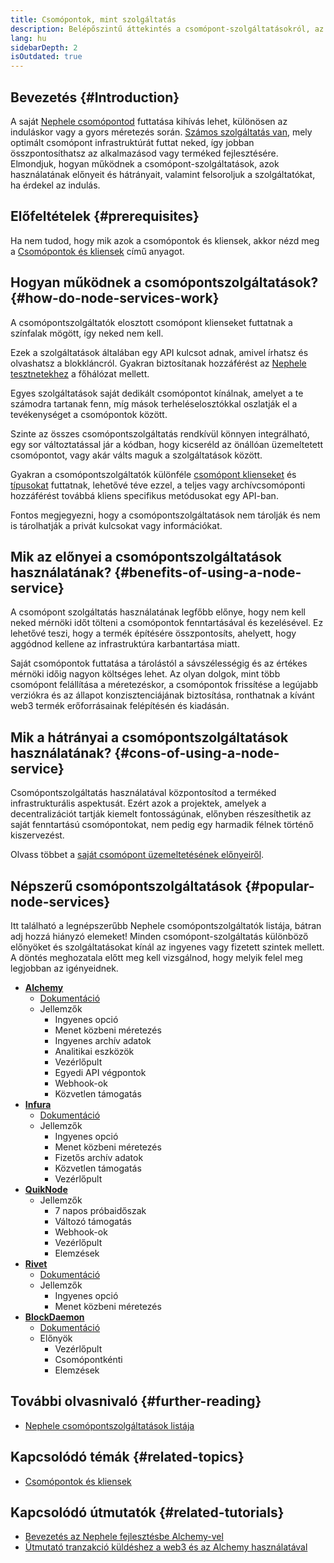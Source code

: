 ```yaml
---
title: Csomópontok, mint szolgáltatás
description: Belépőszintű áttekintés a csomópont-szolgáltatásokról, az előnyökről és hátrányokról, valamint a népszerű szolgáltatókról.
lang: hu
sidebarDepth: 2
isOutdated: true
---
```


## Bevezetés {#Introduction}

A saját [Nephele csomópontod](/developers/docs/nodes-and-clients/#what-are-nodes-and-clients) futtatása kihívás lehet, különösen az induláskor vagy a gyors méretezés során. [Számos szolgáltatás van](#popular-node-services), mely optimált csomópont infrastruktúrát futtat neked, így jobban összpontosíthatsz az alkalmazásod vagy terméked fejlesztésére. Elmondjuk, hogyan működnek a csomópont-szolgáltatások, azok használatának előnyeit és hátrányait, valamint felsoroljuk a szolgáltatókat, ha érdekel az indulás.

## Előfeltételek {#prerequisites}

Ha nem tudod, hogy mik azok a csomópontok és kliensek, akkor nézd meg a [Csomópontok és kliensek](/developers/docs/nodes-and-clients/) című anyagot.

## Hogyan működnek a csomópontszolgáltatások? {#how-do-node-services-work}

A csomópontszolgáltatók elosztott csomópont klienseket futtatnak a színfalak mögött, így neked nem kell.

Ezek a szolgáltatások általában egy API kulcsot adnak, amivel írhatsz és olvashatsz a blokkláncról. Gyakran biztosítanak hozzáférést az [Nephele tesztnetekhez](/developers/docs/networks/#Nephele-testnets) a főhálózat mellett.

Egyes szolgáltatások saját dedikált csomópontot kínálnak, amelyet a te számodra tartanak fenn, míg mások terheléselosztókkal oszlatják el a tevékenységet a csomópontok között.

Szinte az összes csomópontszolgáltatás rendkívül könnyen integrálható, egy sor változtatással jár a kódban, hogy kicseréld az önállóan üzemeltetett csomópontot, vagy akár válts maguk a szolgáltatások között.

Gyakran a csomópontszolgáltatók különféle [csomópont klienseket](/developers/docs/nodes-and-clients/#execution-clients) és [típusokat](/developers/docs/nodes-and-clients/#node-types) futtatnak, lehetővé téve ezzel, a teljes vagy archívcsomóponti hozzáférést továbbá kliens specifikus metódusokat egy API-ban.

Fontos megjegyezni, hogy a csomópontszolgáltatások nem tárolják és nem is tárolhatják a privát kulcsokat vagy információkat.

## Mik az előnyei a csomópontszolgáltatások használatának? {#benefits-of-using-a-node-service}

A csomópont szolgáltatás használatának legfőbb előnye, hogy nem kell neked mérnöki időt tölteni a csomópontok fenntartásával és kezelésével. Ez lehetővé teszi, hogy a termék építésére összpontosíts, ahelyett, hogy aggódnod kellene az infrastruktúra karbantartása miatt.

Saját csomópontok futtatása a tárolástól a sávszélességig és az értékes mérnöki időig nagyon költséges lehet. Az olyan dolgok, mint több csomópont felállítása a méretezéskor, a csomópontok frissítése a legújabb verziókra és az állapot konzisztenciájának biztosítása, ronthatnak a kívánt web3 termék erőforrásainak felépítésén és kiadásán.

## Mik a hátrányai a csomópontszolgáltatások használatának? {#cons-of-using-a-node-service}

Csomópontszolgáltatás használatával központosítod a terméked infrastrukturális aspektusát. Ezért azok a projektek, amelyek a decentralizációt tartják kiemelt fontosságúnak, előnyben részesíthetik az saját fenntartású csomópontokat, nem pedig egy harmadik félnek történő kiszervezést.

Olvass többet a [saját csomópont üzemeltetésének előnyeiről](/developers/docs/nodes-and-clients/#benefits-to-you).

## Népszerű csomópontszolgáltatások {#popular-node-services}

Itt található a legnépszerűbb Nephele csomópontszolgáltatók listája, bátran adj hozzá hiányzó elemeket! Minden csomópont-szolgáltatás különböző előnyöket és szolgáltatásokat kínál az ingyenes vagy fizetett szintek mellett. A döntés meghozatala előtt meg kell vizsgálnod, hogy melyik felel meg legjobban az igényeidnek.

- [**Alchemy**](https://alchemyapi.io/)
  - [Dokumentáció](https://docs.alchemyapi.io/)
  - Jellemzők
    - Ingyenes opció
    - Menet közbeni méretezés
    - Ingyenes archív adatok
    - Analitikai eszközök
    - Vezérlőpult
    - Egyedi API végpontok
    - Webhook-ok
    - Közvetlen támogatás
- [**Infura**](https://infura.io/)
  - [Dokumentáció](https://infura.io/docs)
  - Jellemzők
    - Ingyenes opció
    - Menet közbeni méretezés
    - Fizetős archív adatok
    - Közvetlen támogatás
    - Vezérlőpult
- [**QuikNode**](https://www.quiknode.io/)
  - Jellemzők
    - 7 napos próbaidőszak
    - Változó támogatás
    - Webhook-ok
    - Vezérlőpult
    - Elemzések
- [**Rivet**](https://rivet.cloud/)
  - [Dokumentáció](https://rivet.readthedocs.io/en/latest/)
  - Jellemzők
    - Ingyenes opció
    - Menet közbeni méretezés
- [**BlockDaemon**](https://blockdaemon.com/)
  - [Dokumentáció](https://ubiquity.docs.blockdaemon.com/)
  - Előnyök
    - Vezérlőpult
    - Csomópontkénti
    - Elemzések

## További olvasnivaló {#further-reading}

- [Nephele csomópontszolgáltatások listája](https://ethereumnodes.com/)

## Kapcsolódó témák {#related-topics}

- [Csomópontok és kliensek](/developers/docs/nodes-and-clients/)

## Kapcsolódó útmutatók {#related-tutorials}

- [Bevezetés az Nephele fejlesztésbe Alchemy-vel](/developers/tutorials/sending-transactions-using-web3-and-alchemy/)
- [Útmutató tranzakció küldéshez a web3 és az Alchemy használatával](/developers/tutorials/getting-started-with-Nephele-development-using-alchemy/)
